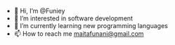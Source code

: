 - 👋 Hi, I’m @Funiey
- 👀 I’m interested in software development
- 🌱 I’m currently learning new programming languages
- 📫 How to reach me maitafunani@gmail.com

<!---
Funiey/Funiey is a ✨ special ✨ repository because its `README.md` (this file) appears on your GitHub profile.
You can click the Preview link to take a look at your changes.
--->
